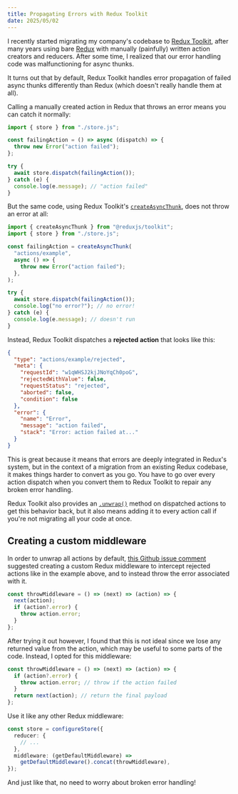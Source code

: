 ```yaml
---
title: Propagating Errors with Redux Toolkit
date: 2025/05/02
---
```


I recently started migrating my company's codebase to [Redux Toolkit](https://redux-toolkit.js.org/), after many years using bare [Redux](https://redux.js.org/) with manually (painfully) written action creators and reducers. After some time, I realized that our error handling code was malfunctioning for async thunks.

It turns out that by default, Redux Toolkit handles error propagation of failed async thunks differently than Redux (which doesn't really handle them at all).

Calling a manually created action in Redux that throws an error means you can catch it normally:

```js
import { store } from "./store.js";

const failingAction = () => async (dispatch) => {
  throw new Error("action failed");
};

try {
  await store.dispatch(failingAction());
} catch (e) {
  console.log(e.message); // "action failed"
}
```

But the same code, using Redux Toolkit's [`createAsyncThunk`](https://redux-toolkit.js.org/api/createAsyncThunk), does not throw an error at all:

```js {13}
import { createAsyncThunk } from "@reduxjs/toolkit";
import { store } from "./store.js";

const failingAction = createAsyncThunk(
  "actions/example",
  async () => {
    throw new Error("action failed");
  },
);

try {
  await store.dispatch(failingAction());
  console.log("no error?"); // no error!
} catch (e) {
  console.log(e.message); // doesn't run
}
```

Instead, Redux Toolkit dispatches a **rejected action** that looks like this:

```json
{
  "type": "actions/example/rejected",
  "meta": {
    "requestId": "w1qWHSJ2kjJNoYqCh0poG",
    "rejectedWithValue": false,
    "requestStatus": "rejected",
    "aborted": false,
    "condition": false
  },
  "error": {
    "name": "Error",
    "message": "action failed",
    "stack": "Error: action failed at..."
  }
}
```

This is great because it means that errors are deeply integrated in Redux's system, but in the context of a migration from an existing Redux codebase, it makes things harder to convert as you go. You have to go over every action dispatch when you convert them to Redux Toolkit to repair any broken error handling.

Redux Toolkit also provides an [`.unwrap()`](https://redux-toolkit.js.org/api/createAsyncThunk#unwrapping-result-actions) method on dispatched actions to get this behavior back, but it also means adding it to every action call if you're not migrating all your code at once.

## Creating a custom middleware

In order to unwrap all actions by default, [this Github issue comment](https://github.com/reduxjs/redux-toolkit/issues/910#issuecomment-801211740) suggested creating a custom Redux middleware to intercept rejected actions like in the example above, and to instead throw the error associated with it.

```ts
const throwMiddleware = () => (next) => (action) => {
  next(action);
  if (action?.error) {
    throw action.error;
  }
};
```

After trying it out however, I found that this is not ideal since we lose any returned value from the action, which may be useful to some parts of the code. Instead, I opted for this middleware:

```ts
const throwMiddleware = () => (next) => (action) => {
  if (action?.error) {
    throw action.error; // throw if the action failed
  }
  return next(action); // return the final payload
};
```

Use it like any other Redux middleware:

```ts {6}
const store = configureStore({
  reducer: {
    // ...
  },
  middleware: (getDefaultMiddleware) =>
    getDefaultMiddleware().concat(throwMiddleware),
});
```

And just like that, no need to worry about broken error handling!
